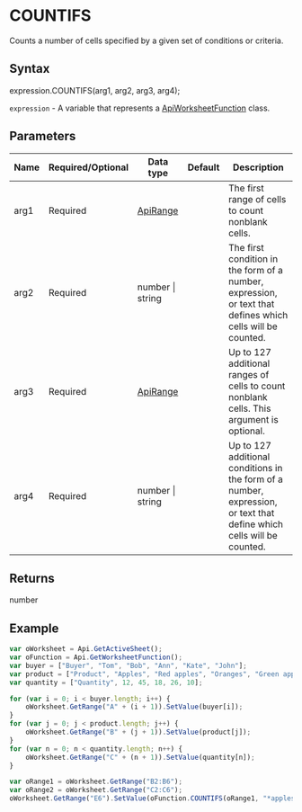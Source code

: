 # COUNTIFS

Counts a number of cells specified by a given set of conditions or criteria.

## Syntax

expression.COUNTIFS(arg1, arg2, arg3, arg4);

`expression` - A variable that represents a [ApiWorksheetFunction](../ApiWorksheetFunction.md) class.

## Parameters

| **Name** | **Required/Optional** | **Data type** | **Default** | **Description** |
| ------------- | ------------- | ------------- | ------------- | ------------- |
| arg1 | Required | [ApiRange](../../ApiRange/ApiRange.md) |  | The first range of cells to count nonblank cells. |
| arg2 | Required | number &#124; string |  | The first condition in the form of a number, expression, or text that defines which cells will be counted. |
| arg3 | Required | [ApiRange](../../ApiRange/ApiRange.md) |  | Up to 127 additional ranges of cells to count nonblank cells. This argument is optional. |
| arg4 | Required | number &#124; string |  | Up to 127 additional conditions in the form of a number, expression, or text that define which cells will be counted. |

## Returns

number

## Example



```javascript
var oWorksheet = Api.GetActiveSheet();
var oFunction = Api.GetWorksheetFunction();
var buyer = ["Buyer", "Tom", "Bob", "Ann", "Kate", "John"];
var product = ["Product", "Apples", "Red apples", "Oranges", "Green apples", "Oranges"];
var quantity = ["Quantity", 12, 45, 18, 26, 10];

for (var i = 0; i < buyer.length; i++) {
    oWorksheet.GetRange("A" + (i + 1)).SetValue(buyer[i]);
}
for (var j = 0; j < product.length; j++) {
    oWorksheet.GetRange("B" + (j + 1)).SetValue(product[j]);
}
for (var n = 0; n < quantity.length; n++) {
    oWorksheet.GetRange("C" + (n + 1)).SetValue(quantity[n]);
}

var oRange1 = oWorksheet.GetRange("B2:B6");
var oRange2 = oWorksheet.GetRange("C2:C6");
oWorksheet.GetRange("E6").SetValue(oFunction.COUNTIFS(oRange1, "*apples", oRange2, "45"));
```
